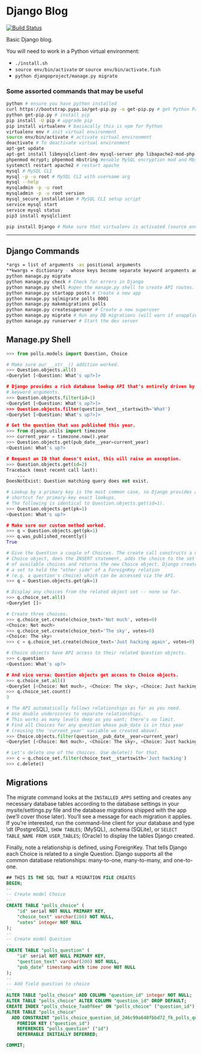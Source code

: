 # Django Blog

[![Build Status](https://travis-ci.org/jordanblakey/django-blog.svg?branch=master)](https://travis-ci.org/jordanblakey/django-blog)

Basic Django blog.

You will need to work in a Python virtual environment:

- `./install.sh`
- `source env/bin/activate` or `source env/bin/activate.fish`
- `python djangoproject/manage.py migrate`

### Some assorted commands that may be useful

``` bash
python # ensure you have python installed
curl https://bootstrap.pypa.io/get-pip.py -o get-pip.py # get Python Package Manager installation script
python get-pip.py # install pip
pip install -U pip # upgrade pip
pip install virtualenv # basiacally this is npm for Python
virtualenv env # init virtual environment
source env/bin/activate # activate virtual environment
deactivate # To deactivate virtual environment
apt-get update
apt-get install libmysqlclient-dev mysql-server php libapache2-mod-php php-mcrypt php-mysql php-mbstring php-gettext phpmyadmin #install MySQL and dependencies
phpenmod mcrypt; phpenmod mbstring #enable MySQL encryption mod and Mbstring (used to manage non-ASCII strings in PHP).
systemctl restart apache2 # restart apache
mysql # MySQL CLI
mysql -p -u root # MySQL CLI with username arg
mysql --help
mysqladmin -p -u root
mysqladmin -p -u root version
mysql_secure_installation # MySQL CLI setup script
service mysql start
service mysql status
pip3 install mysqlclient

pip install Django # Make sure that virtualenv is activated (source env/bin/activate.fish)
```

---

## Django Commands

``` bash
*args = list of arguments -as positional arguments
**kwargs = dictionary - whose keys become separate keyword arguments and the values become values of these arguments.
python manage.py migrate
python manage.py check # Check for errors in Django
python manage.py shell #open the manage.py shell to create API routes.
python manage.py startapp posts # Create a new app
python manage.py sqlmigrate polls 0001
python manage.py makemigrations polls
python manage.py createsuperuser # Create a new superuser
python manage.py migrate # Run any DB migrations (will warn if unapplied migrations exist)
python manage.py runserver # Start the dev server
```

## Manage.py Shell

``` python
>>> from polls.models import Question, Choice

# Make sure our __str__() addition worked.
>>> Question.objects.all()
<QuerySet [<Question: What's up?>]>

# Django provides a rich database lookup API that's entirely driven by
# keyword arguments.
>>> Question.objects.filter(id=1)
<QuerySet [<Question: What's up?>]>
>>> Question.objects.filter(question_text__startswith='What')
<QuerySet [<Question: What's up?>]>

# Get the question that was published this year.
>>> from django.utils import timezone
>>> current_year = timezone.now().year
>>> Question.objects.get(pub_date__year=current_year)
<Question: What's up?>

# Request an ID that doesn't exist, this will raise an exception.
>>> Question.objects.get(id=2)
Traceback (most recent call last):
    ...
DoesNotExist: Question matching query does not exist.

# Lookup by a primary key is the most common case, so Django provides a
# shortcut for primary-key exact lookups.
# The following is identical to Question.objects.get(id=1).
>>> Question.objects.get(pk=1)
<Question: What's up?>

# Make sure our custom method worked.
>>> q = Question.objects.get(pk=1)
>>> q.was_published_recently()
True

# Give the Question a couple of Choices. The create call constructs a new
# Choice object, does the INSERT statement, adds the choice to the set
# of available choices and returns the new Choice object. Django creates
# a set to hold the "other side" of a ForeignKey relation
# (e.g. a question's choice) which can be accessed via the API.
>>> q = Question.objects.get(pk=1)

# Display any choices from the related object set -- none so far.
>>> q.choice_set.all()
<QuerySet []>

# Create three choices.
>>> q.choice_set.create(choice_text='Not much', votes=0)
<Choice: Not much>
>>> q.choice_set.create(choice_text='The sky', votes=0)
<Choice: The sky>
>>> c = q.choice_set.create(choice_text='Just hacking again', votes=0)

# Choice objects have API access to their related Question objects.
>>> c.question
<Question: What's up?>

# And vice versa: Question objects get access to Choice objects.
>>> q.choice_set.all()
<QuerySet [<Choice: Not much>, <Choice: The sky>, <Choice: Just hacking again>]>
>>> q.choice_set.count()
3

# The API automatically follows relationships as far as you need.
# Use double underscores to separate relationships.
# This works as many levels deep as you want; there's no limit.
# Find all Choices for any question whose pub_date is in this year
# (reusing the 'current_year' variable we created above).
>>> Choice.objects.filter(question__pub_date__year=current_year)
<QuerySet [<Choice: Not much>, <Choice: The sky>, <Choice: Just hacking again>]>

# Let's delete one of the choices. Use delete() for that.
>>> c = q.choice_set.filter(choice_text__startswith='Just hacking')
>>> c.delete()
```

## Migrations

The migrate command looks at the `INSTALLED_APPS` setting and creates any necessary database tables according to the database settings in your mysite/settings.py file and the database migrations shipped with the app (we’ll cover those later). You’ll see a message for each migration it applies. If you’re interested, run the command-line client for your database and type \dt (PostgreSQL), `SHOW TABLES`; (MySQL), .schema (SQLite), or `SELECT TABLE_NAME FROM USER_TABLES`; (Oracle) to display the tables Django created.

Finally, note a relationship is defined, using ForeignKey. That tells Django each Choice is related to a single Question. Django supports all the common database relationships: many-to-one, many-to-many, and one-to-one.

``` sql
## THIS IS THE SQL THAT A MIGRATION FILE CREATES
BEGIN;
--
-- Create model Choice
--
CREATE TABLE "polls_choice" (
    "id" serial NOT NULL PRIMARY KEY,
    "choice_text" varchar(200) NOT NULL,
    "votes" integer NOT NULL
);
--
-- Create model Question
--
CREATE TABLE "polls_question" (
    "id" serial NOT NULL PRIMARY KEY,
    "question_text" varchar(200) NOT NULL,
    "pub_date" timestamp with time zone NOT NULL
);
--
-- Add field question to choice
--
ALTER TABLE "polls_choice" ADD COLUMN "question_id" integer NOT NULL;
ALTER TABLE "polls_choice" ALTER COLUMN "question_id" DROP DEFAULT;
CREATE INDEX "polls_choice_7aa0f6ee" ON "polls_choice" ("question_id");
ALTER TABLE "polls_choice"
  ADD CONSTRAINT "polls_choice_question_id_246c99a640fbbd72_fk_polls_question_id"
    FOREIGN KEY ("question_id")
    REFERENCES "polls_question" ("id")
    DEFERRABLE INITIALLY DEFERRED;

COMMIT;
```
